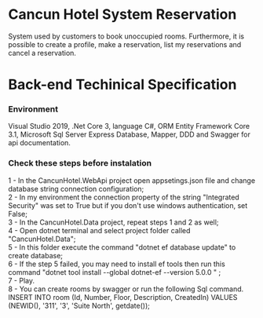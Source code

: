 # Cancun Hotel System Reservation
 System used by customers to book unoccupied rooms.
 Furthermore, it is possible to create a profile, make a reservation, list my reservations and cancel a reservation.

# Back-end Techinical Specification 

### Environment 
Visual Studio 2019, .Net Core 3, language C#, ORM Entity Framework Core 3.1, Microsoft Sql Server Express Database, Mapper, DDD and Swagger for api documentation.

### Check these steps before instalation
1 - In the CancunHotel.WebApi project open appsetings.json file and change database string connection configuration; </br>
2 - In my environment the connection property of the string "Integrated Security" was set to True but if you don't use windows authentication, set False; </br>
3 - In the CancunHotel.Data project, repeat steps 1 and 2 as well;</br>
4 - Open dotnet terminal and select project folder called "CancunHotel.Data";</br>
5 - In this folder execute the command "dotnet ef database update" to create database;</br>
6 - If the step 5 failed, you may need to install ef tools then run this command "dotnet tool install --global dotnet-ef --version 5.0.0 " ;</br>
7 - Play.</br>
8 - You can create rooms by swagger or run the following Sql command. INSERT INTO room (Id, Number, Floor, Description, CreatedIn) VALUES (NEWID(), '311', '3', 'Suite North', getdate()); </br>

  

